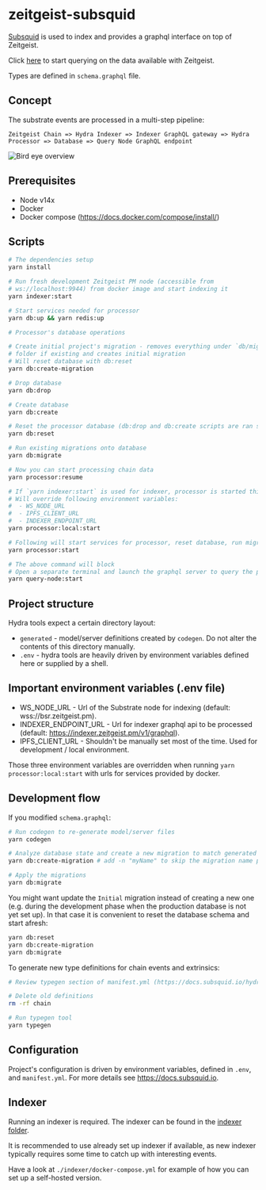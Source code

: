 # zeitgeist-subsquid

[Subsquid](https://www.subsquid.io/) is used to index and provides a graphql interface on top of Zeitgeist. 

Click [here](https://processor.zeitgeist.pm/graphql) to start querying on the data available with Zeitgeist.

Types are defined  in  `schema.graphql` file.

## Concept

The substrate events are processed in a multi-step pipeline:

    Zeitgeist Chain => Hydra Indexer => Indexer GraphQL gateway => Hydra Processor => Database => Query Node GraphQL endpoint

![Bird eye overview](https://docs.subsquid.io/~/files/v0/b/gitbook-28427.appspot.com/o/assets%2F-MdI-MAyz-csivC8mmdb%2Fsync%2Fe587479ff22ad79886861487b2734b6556302d10.png?generation=1624891459661016&alt=media)

## Prerequisites

* Node v14x
* Docker
* Docker compose (https://docs.docker.com/compose/install/)

## Scripts

```bash
# The dependencies setup
yarn install

# Run fresh development Zeitgeist PM node (accessible from
# ws://localhost:9944) from docker image and start indexing it
yarn indexer:start

# Start services needed for processor
yarn db:up && yarn redis:up

# Processor's database operations

# Create initial project's migration - removes everything under `db/migrations`
# folder if existing and creates initial migration
# Will reset database with db:reset
yarn db:create-migration

# Drop database
yarn db:drop

# Create database
yarn db:create

# Reset the processor database (db:drop and db:create scripts are ran sequentially)
yarn db:reset

# Run existing migrations onto database
yarn db:migrate

# Now you can start processing chain data
yarn processor:resume

# If `yarn indexer:start` is used for indexer, processor is started this way
# Will override following environment variables:
#  - WS_NODE_URL
#  - IPFS_CLIENT_URL
#  - INDEXER_ENDPOINT_URL
yarn processor:local:start

# Following will start services for processor, reset database, run migrations and start processor (testnet only)
yarn processor:start

# The above command will block
# Open a separate terminal and launch the graphql server to query the processed data
yarn query-node:start
```

## Project structure

Hydra tools expect a certain directory layout:

* `generated` - model/server definitions created by `codegen`. Do not alter the contents of this directory manually.
* `.env` - hydra tools are heavily driven by environment variables defined here or supplied by a shell.

## Important environment variables (.env file)

- WS_NODE_URL - Url of the Substrate node for indexing (default: wss://bsr.zeitgeist.pm).
- INDEXER_ENDPOINT_URL - Url for indexer graphql api to be processed (default: https://indexer.zeitgeist.pm/v1/graphql).
- IPFS_CLIENT_URL - Shouldn't be manually set most of the time. Used for development / local environment.

Those three environment variables are overridden when running `yarn processor:local:start` with urls for services provided by docker.

## Development flow

If you modified `schema.graphql`:

```bash
# Run codegen to re-generate model/server files
yarn codegen

# Analyze database state and create a new migration to match generated models
yarn db:create-migration # add -n "myName" to skip the migration name prompt

# Apply the migrations
yarn db:migrate
```

You might want update the `Initial` migration instead of creating a new one (e.g. during the development phase when the production database is not yet set up). In that case it is convenient to reset the database schema and start afresh:

```bash
yarn db:reset
yarn db:create-migration
yarn db:migrate
```

To generate new type definitions for chain events and extrinsics:

```bash
# Review typegen section of manifest.yml (https://docs.subsquid.io/hydra-typegen)

# Delete old definitions
rm -rf chain

# Run typegen tool
yarn typegen
```

## Configuration

Project's configuration is driven by environment variables, defined in `.env`,
and `manifest.yml`. For more details see https://docs.subsquid.io.

## Indexer

Running an indexer is required. The indexer can be found in the [indexer folder](./indexer).

It is recommended to use already set up indexer if available, as new indexer typically
requires some time to catch up with interesting events.

Have a look at `./indexer/docker-compose.yml` for example of how you can set up a self-hosted version.
